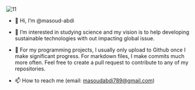 ![11](https://user-images.githubusercontent.com/94195442/198852254-5217636a-b0e1-4536-a1f0-bf7b3cee1616.jpg)

-   👋 Hi, I’m @masoud-abdi
- 👀 I’m interested in studying science and my vision is to help developing sustainable technologies with out impacting global issue.
- 💞️ For my programming projects, I usually only upload to Github once I make significant progress. For markdown files, I make commits much more often. Feel free to create a pull request to contribute to any of my repositories.

- 📫 How to reach me (email: masoudabdi789@gmail.com)
<!---
masoud-abdi/masoud-abdi is a ✨ special ✨ repository because its `README.md` (this file) appears on your GitHub profile.
You can click the Preview link to take a look at your changes.
--->

